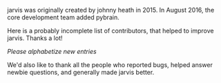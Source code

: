 jarvis was originally created by johnny heath in 2015.
In August 2016, the core development team added pybrain.

    

Here is a probably incomplete list of contributors, that helped to improve
jarvis. Thanks a lot!

    

*Please alphabetize new entries*

We'd also like to thank all the people who reported bugs, helped
answer newbie questions, and generally made jarvis better.
